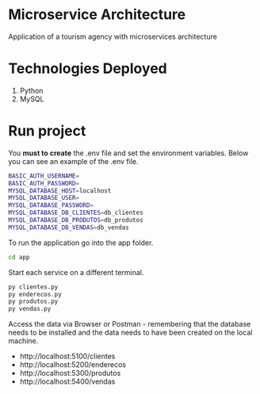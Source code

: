 # Microservice Architecture

Application of a tourism agency with microservices architecture

# Technologies Deployed

1. Python
2. MySQL

# Run project

You **must to create** the .env file and set the environment variables. Below you can see an example of the .env file.

```bash
BASIC_AUTH_USERNAME=
BASIC_AUTH_PASSWORD=
MYSQL_DATABASE_HOST=localhost
MYSQL_DATABASE_USER=
MYSQL_DATABASE_PASSWORD=
MYSQL_DATABASE_DB_CLIENTES=db_clientes
MYSQL_DATABASE_DB_PRODUTOS=db_produtos
MYSQL_DATABASE_DB_VENDAS=db_vendas
```

To run the application go into the app folder.

```bash
cd app
```

Start each service on a different terminal.

```bash
py clientes.py
py enderecos.py
py produtos.py
py vendas.py
```

Access the data via Browser or Postman - remembering that the database needs to be installed and the data needs to have been created on the local machine.

- http://localhost:5100/clientes
- http://localhost:5200/enderecos
- http://localhost:5300/produtos
- http://localhost:5400/vendas
